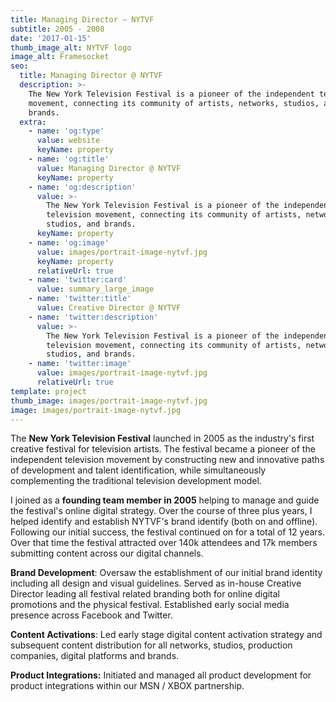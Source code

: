 ```yaml
---
title: Managing Director — NYTVF
subtitle: 2005 - 2008
date: '2017-01-15'
thumb_image_alt: NYTVF logo
image_alt: Framesocket
seo:
  title: Managing Director @ NYTVF
  description: >-
    The New York Television Festival is a pioneer of the independent television
    movement, connecting its community of artists, networks, studios, and
    brands.
  extra:
    - name: 'og:type'
      value: website
      keyName: property
    - name: 'og:title'
      value: Managing Director @ NYTVF
      keyName: property
    - name: 'og:description'
      value: >-
        The New York Television Festival is a pioneer of the independent
        television movement, connecting its community of artists, networks,
        studios, and brands.
      keyName: property
    - name: 'og:image'
      value: images/portrait-image-nytvf.jpg
      keyName: property
      relativeUrl: true
    - name: 'twitter:card'
      value: summary_large_image
    - name: 'twitter:title'
      value: Creative Director @ NYTVF
    - name: 'twitter:description'
      value: >-
        The New York Television Festival is a pioneer of the independent
        television movement, connecting its community of artists, networks,
        studios, and brands.
    - name: 'twitter:image'
      value: images/portrait-image-nytvf.jpg
      relativeUrl: true
template: project
thumb_image: images/portrait-image-nytvf.jpg
image: images/portrait-image-nytvf.jpg
---
```

The **New York Television Festival** launched in 2005 as the industry's first creative festival for television artists. The festival became a pioneer of the independent television movement by constructing new and innovative paths of development and talent identification, while simultaneously complementing the traditional television development model.

I joined as a **founding team member in 2005** helping to manage and guide the festival's online digital strategy. Over the course of three plus years, I helped identify and establish NYTVF's brand identify (both on and offline). Following our initial success, the festival continued on for a total of 12 years. Over that time the festival attracted over 140k attendees and 17k members submitting content across our digital channels.

**Brand Development**: Oversaw the establishment of our initial brand identity including all design and visual guidelines. Served as in-house Creative  Director leading all festival related branding both for online digital promotions and the physical festival. Established early social media presence across Facebook and Twitter.

**Content Activations**: Led early stage digital content activation strategy and subsequent content distribution for all networks, studios, production companies, digital platforms and brands.

**Product Integrations:** Initiated and managed all product development for product integrations within our MSN / XBOX partnership.
